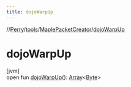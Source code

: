 ```yaml
---
title: dojoWarpUp
---
```

//[Perry](../../../index.html)/[tools](../index.html)/[MaplePacketCreator](index.html)/[dojoWarpUp](dojo-warp-up.html)



# dojoWarpUp



[jvm]\
open fun [dojoWarpUp](dojo-warp-up.html)(): [Array](https://kotlinlang.org/api/latest/jvm/stdlib/kotlin/-array/index.html)<[Byte](https://kotlinlang.org/api/latest/jvm/stdlib/kotlin/-byte/index.html)>




